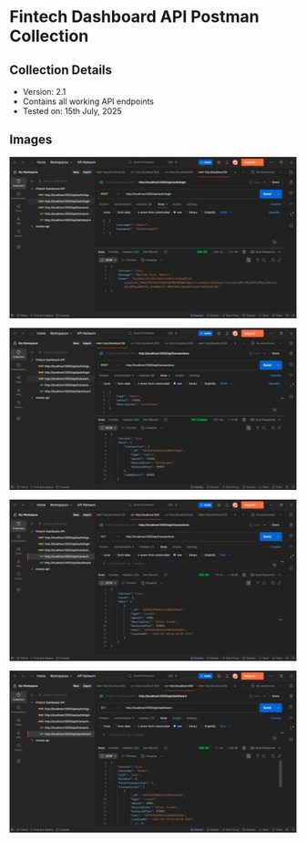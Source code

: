 # Fintech Dashboard API Postman Collection

## Collection Details
- Version: 2.1
- Contains all working API endpoints
- Tested on: 15th July, 2025

## Images

![http://localhost:5000/api/auth/login](./assets//login.png)

![http://localhost:5000/api/transactions](./assets//debitTransaction.png)

![http://localhost:5000/api/transactions](./assets/getTransactions.png)

![http://localhost:5000/api/dashboard](./assets/dashboard.png)